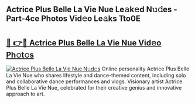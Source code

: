 ## Actrice Plus Belle La Vie Nue Le𝚊k𝚎d N𝚞𝚍es - Part-4ce Photos Vid𝚎o Le𝚊ks Tto0E

# <h2><a href="http://fb066c3.evod.top/?m=Actrice+Plus+Belle+La+Vie+Nue">🔗 👉🔴 Actrice Plus Belle La Vie Nue Vid𝚎o Ph𝚘t𝚘s</a></h2>

[![Actrice Plus Belle La Vie Nue N𝚞d𝚎s](https://i.imgur.com/8V9OHl7.gif)](http://fb066c3.evod.top/?m=Actrice+Plus+Belle+La+Vie+Nue)
Online personality Actrice Plus Belle La Vie Nue who shares lifestyle and dance-themed content, including solo and collaborative dance performances and vlogs. Visionary artist Actrice Plus Belle La Vie Nue, celebrated for their creative genius and innovative approach to art. 

